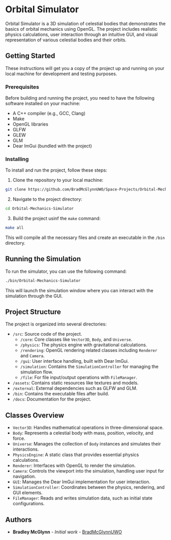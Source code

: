 # Orbital Simulator

Orbital Simulator is a 3D simulation of celestial bodies that demonstrates the basics of orbital mechanics using OpenGL. The project includes realistic physics calculations, user interaction through an intuitive GUI, and visual representation of various celestial bodies and their orbits.

## Getting Started

These instructions will get you a copy of the project up and running on your local machine for development and testing purposes.

### Prerequisites

Before building and running the project, you need to have the following software installed on your machine:

- A C++ compiler (e.g., GCC, Clang)
- Make
- OpenGL libraries
- GLFW
- GLEW
- GLM
- Dear ImGui (bundled with the project)

### Installing

To install and run the project, follow these steps:

1. Clone the repository to your local machine:

```bash
git clone https://github.com/BradMcGlynnUWO/Space-Projects/Orbital-Mechanics-Simulator.git
```

2. Navigate to the project directory:
```bash
cd Orbital-Mechanics-Simulator
```

3. Build the project usinf the `make` command:
```bash
make all
```

This will compile all the necessary files and create an executable in the `/bin` directory.

## Running the Simulation
To run the simulator, you can use the following command:
```bash
./bin/Orbital-Mechanics-Simulator
```

This will launch the simulation window where you can interact with the simulation through the GUI.

## Project Structure

The project is organized into several directories:

- `/src`: Source code of the project.
  - `/core`: Core classes like `Vector3D`, `Body`, and `Universe`.
  - `/physics`: The physics engine with gravitational calculations.
  - `/rendering`: OpenGL rendering related classes including `Renderer` and `Camera`.
  - `/gui`: User interface handling, built with Dear ImGui.
  - `/simulation`: Contains the `SimulationController` for managing the simulation flow.
  - `/file`: For file input/output operations with `FileManager`.
- `/assets`: Contains static resources like textures and models.
- `/external`: External dependencies such as GLFW and GLM.
- `/bin`: Contains the executable files after build.
- `/docs`: Documentation for the project.

## Classes Overview

- `Vector3D`: Handles mathematical operations in three-dimensional space.
- `Body`: Represents a celestial body with mass, position, velocity, and force.
- `Universe`: Manages the collection of `Body` instances and simulates their interactions.
- `PhysicsEngine`: A static class that provides essential physics calculations.
- `Renderer`: Interfaces with OpenGL to render the simulation.
- `Camera`: Controls the viewport into the simulation, handling user input for navigation.
- `GUI`: Manages the Dear ImGui implementation for user interaction.
- `SimulationController`: Coordinates between the physics, rendering, and GUI elements.
- `FileManager`: Reads and writes simulation data, such as initial state configurations.


## Authors

- **Bradley McGlynn** - *Initial work* - [BradMcGlynnUWO](https://github.com/BradMcGlynnUWO)
